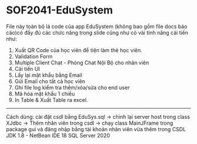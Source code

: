 # SOF2041-EduSystem
File này toàn bộ là code của app EduSystem (không bao gồm file docs báo cáo)có đầy đủ các chức năng trong slide
cũng như có vài tính năng cải tiến như:
1. Xuất QR Code của học viên để tiện làm thẻ học viên.
2. Validation Form
3. Multiple Client Chat - Phòng Chat Nội Bộ cho nhân viên
4. Cải tiến UI
5. Lấy lại mật khẩu bằng Email
6. Gửi Email cho tất cả học viên
7. Ghi file log kiểm tra thêm/xóa/sửa cho end user
8. Mã hóa mật khẩu 1 chiều
9. In Table & Xuất Table ra excel.
----
Cách dùng: cài đặt csdl bằng EduSys.sql -> chỉnh lại server host trong class XJdbc -> Thêm nhân viên trong csdl -> chạy class MainJFrame trong package gui và đăng nhập bằng tài khoản nhân viên vừa thêm trong CSDL
JDK 1.8 - NetBean IDE 18
SQL Server 2020
